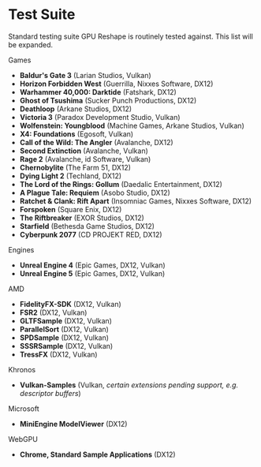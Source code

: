 # Test Suite

Standard testing suite GPU Reshape is routinely tested against. This list will be expanded.

Games
- **Baldur's Gate 3** (Larian Studios, Vulkan)
- **Horizon Forbidden West** (Guerrilla, Nixxes Software, DX12)
- **Warhammer 40,000: Darktide** (Fatshark, DX12)
- **Ghost of Tsushima** (Sucker Punch Productions, DX12)
- **Deathloop** (Arkane Studios, DX12)
- **Victoria 3** (Paradox Development Studio, Vulkan)
- **Wolfenstein: Youngblood** (Machine Games, Arkane Studios, Vulkan)
- **X4: Foundations** (Egosoft, Vulkan)
- **Call of the Wild: The Angler** (Avalanche, DX12)
- **Second Extinction** (Avalanche, Vulkan)
- **Rage 2** (Avalanche, id Software, Vulkan)
- **Chernobylite** (The Farm 51, DX12)
- **Dying Light 2** (Techland, DX12)
- **The Lord of the Rings: Gollum** (Daedalic Entertainment, DX12)
- **A Plague Tale: Requiem** (Asobo Studio, DX12)
- **Ratchet & Clank: Rift Apart** (Insomniac Games, Nixxes Software, DX12)
- **Forspoken** (Square Enix, DX12)
- **The Riftbreaker** (EXOR Studios, DX12)
- **Starfield** (Bethesda Game Studios, DX12)
- **Cyberpunk 2077** (CD PROJEKT RED, DX12)

Engines
- **Unreal Engine 4** (Epic Games, DX12, Vulkan)
- **Unreal Engine 5** (Epic Games, DX12, Vulkan)

AMD
- **FidelityFX-SDK** (DX12, Vulkan)
- **FSR2** (DX12, Vulkan)
- **GLTFSample** (DX12, Vulkan)
- **ParallelSort** (DX12, Vulkan)
- **SPDSample** (DX12, Vulkan)
- **SSSRSample** (DX12, Vulkan)
- **TressFX** (DX12, Vulkan)

Khronos
- **Vulkan-Samples** (Vulkan, *certain extensions pending support, e.g. descriptor buffers*)

Microsoft
- **MiniEngine ModelViewer** (DX12)

WebGPU
- **Chrome, Standard Sample Applications** (DX12)
